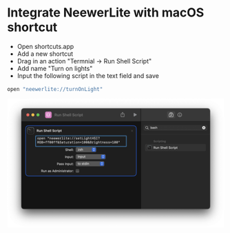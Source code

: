 # Integrate NeewerLite with macOS shortcut

* Open shortcuts.app
* Add a new shortcut
* Drag in an action "Termnial -> Run Shell Script"
* Add name "Turn on lights"
* Input the following script in the text field and save

```zsh
open "neewerlite://turnOnLight"
```

<p>
<img src="./shortcuts.png" width="600px" />
</p>

